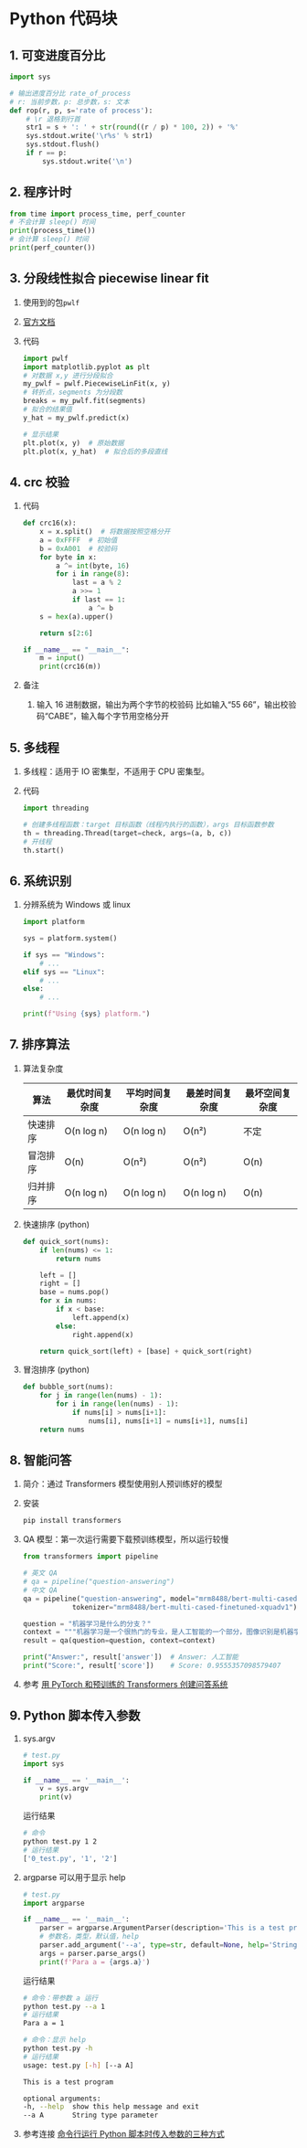 # Python 代码块

## 1. 可变进度百分比

```python
import sys

# 输出进度百分比 rate_of_process
# r: 当前步数，p: 总步数，s: 文本
def rop(r, p, s='rate of process'):
    # \r 退格到行首
    str1 = s + ': ' + str(round((r / p) * 100, 2)) + '%'
    sys.stdout.write('\r%s' % str1)
    sys.stdout.flush()
    if r == p:
        sys.stdout.write('\n')
```

## 2. 程序计时

```python
from time import process_time, perf_counter
# 不会计算 sleep() 时间
print(process_time())
# 会计算 sleep() 时间
print(perf_counter())
```

## 3. 分段线性拟合 piecewise linear fit

1. 使用到的包`pwlf`
2. [官方文档](https://jekel.me/piecewise_linear_fit_py/)
3. 代码

    ```python
    import pwlf
    import matplotlib.pyplot as plt
    # 对数据 x,y 进行分段拟合
    my_pwlf = pwlf.PiecewiseLinFit(x, y)
    # 转折点，segments 为分段数
    breaks = my_pwlf.fit(segments)
    # 拟合的结果值
    y_hat = my_pwlf.predict(x)

    # 显示结果
    plt.plot(x, y)  # 原始数据
    plt.plot(x, y_hat)  # 拟合后的多段直线
    ```

## 4. crc 校验

1. 代码

    ```python
    def crc16(x):
        x = x.split()  # 将数据按照空格分开
        a = 0xFFFF  # 初始值
        b = 0xA001  # 校验码
        for byte in x:
            a ^= int(byte, 16)
            for i in range(8):
                last = a % 2
                a >>= 1
                if last == 1:
                    a ^= b
        s = hex(a).upper()

        return s[2:6]

    if __name__ == "__main__":
        m = input()
        print(crc16(m))

    ```

2. 备注
   1. 输入 16 进制数据，输出为两个字节的校验码
    比如输入“55 66”，输出校验码“CABE”，输入每个字节用空格分开

## 5. 多线程

1. 多线程：适用于 IO 密集型，不适用于 CPU 密集型。
2. 代码

    ```python
    import threading

    # 创建多线程函数：target 目标函数（线程内执行的函数），args 目标函数参数
    th = threading.Thread(target=check, args=(a, b, c))
    # 开线程
    th.start()
    ```

## 6. 系统识别

1. 分辨系统为 Windows 或 linux

    ```python
    import platform

    sys = platform.system()

    if sys == "Windows":
        # ...
    elif sys == "Linux":
        # ...
    else:
        # ...

    print(f"Using {sys} platform.")
    ```

## 7. 排序算法

1. 算法复杂度

    | 算法     | 最优时间复杂度 | 平均时间复杂度 | 最差时间复杂度 | 最坏空间复杂度 |
    | -------- | -------------- | -------------- | -------------- | -------------- |
    | 快速排序 | O(n log n)     | O(n log n)     | O(n²)          | 不定           |
    | 冒泡排序 | O(n)           | O(n²)          | O(n²)          | O(n)           |
    | 归并排序 | O(n log n)     | O(n log n)     | O(n log n)     | O(n)           |

2. 快速排序 (python)

    ```python
    def quick_sort(nums):
        if len(nums) <= 1:
            return nums

        left = []
        right = []
        base = nums.pop()
        for x in nums:
            if x < base:
                left.append(x)
            else:
                right.append(x)

        return quick_sort(left) + [base] + quick_sort(right)
    ```

3. 冒泡排序 (python)

    ```python
    def bubble_sort(nums):
        for j in range(len(nums) - 1):
            for i in range(len(nums) - 1):
                if nums[i] > nums[i+1]:
                    nums[i], nums[i+1] = nums[i+1], nums[i]
        return nums

    ```

## 8. 智能问答

1. 简介：通过 Transformers 模型使用别人预训练好的模型
2. 安装

    ```python
    pip install transformers
    ```

3. QA 模型：第一次运行需要下载预训练模型，所以运行较慢

    ```python
    from transformers import pipeline

    # 英文 QA
    # qa = pipeline("question-answering")
    # 中文 QA
    qa = pipeline("question-answering", model="mrm8488/bert-multi-cased-finetuned-xquadv1",
                tokenizer="mrm8488/bert-multi-cased-finetuned-xquadv1")

    question = "机器学习是什么的分支？"
    context = """机器学习是一个很热门的专业，是人工智能的一个部分，图像识别是机器学习的一个部分。"""
    result = qa(question=question, context=context)

    print("Answer:", result['answer'])  # Answer: 人工智能
    print("Score:", result['score'])    # Score: 0.9555357098579407
    ```

4. 参考 [用 PyTorch 和预训练的 Transformers 创建问答系统](https://blog.csdn.net/deephub/article/details/112857017)

## 9. Python 脚本传入参数

1. sys.argv

    ```python
    # test.py
    import sys

    if __name__ == '__main__':
        v = sys.argv
        print(v)
    ```

    运行结果

    ```bash
    # 命令
    python test.py 1 2
    # 运行结果
    ['0_test.py', '1', '2']
    ```

2. argparse 可以用于显示 help

    ```python
    # test.py
    import argparse

    if __name__ == '__main__':
        parser = argparse.ArgumentParser(description='This is a test program')
        # 参数名，类型，默认值，help
        parser.add_argument('--a', type=str, default=None, help='String type parameter')
        args = parser.parse_args()
        print(f'Para a = {args.a}')
    ```

    运行结果

    ```bash
    # 命令：带参数 a 运行
    python test.py --a 1
    # 运行结果
    Para a = 1

    # 命令：显示 help
    python test.py -h
    # 运行结果
    usage: test.py [-h] [--a A]

    This is a test program

    optional arguments:
    -h, --help  show this help message and exit
    --a A       String type parameter
    ```

3. 参考连接 [命令行运行 Python 脚本时传入参数的三种方式](https://blog.csdn.net/weixin_35653315/article/details/72886718)
